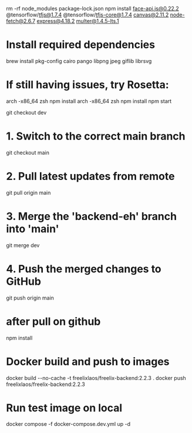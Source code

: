 
<!-- The error you're encountering suggests there's still a version mismatch or initialization issue with TensorFlow.js. Here's the complete, fixed solution: -->
rm -rf node_modules package-lock.json
npm install face-api.js@0.22.2 @tensorflow/tfjs@1.7.4 @tensorflow/tfjs-core@1.7.4 canvas@2.11.2 node-fetch@2.6.7 express@4.18.2 multer@1.4.5-lts.1

<!-- For Apple Silicon (M1/M2) -->

# Install required dependencies
brew install pkg-config cairo pango libpng jpeg giflib librsvg

# If still having issues, try Rosetta:
arch -x86_64 zsh
npm install
arch -x86_64 zsh
npm install
npm start



git checkout dev
# 1. Switch to the correct main branch
git checkout main

# 2. Pull latest updates from remote
git pull origin main

# 3. Merge the 'backend-eh' branch into 'main'
git merge dev

# 4. Push the merged changes to GitHub
git push origin main


# after pull on github
npm install


# Docker build and push to images
docker build --no-cache -t freelixlaos/freelix-backend:2.2.3 .
docker push freelixlaos/freelix-backend:2.2.3

# Run test image on local
docker compose -f docker-compose.dev.yml up -d
